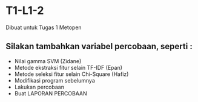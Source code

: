 # T1-L1-2
Dibuat untuk Tugas 1 Metopen

## Silakan tambahkan variabel percobaan, seperti : ## 
- Nilai gamma SVM (Zidane)
- Metode ekstraksi fitur selain TF-IDF (Epan)
- Metode seleksi fitur selain Chi-Square (Hafiz)
- Modifikasi program sebelumnya
- Lakukan percobaan
- Buat LAPORAN PERCOBAAN
